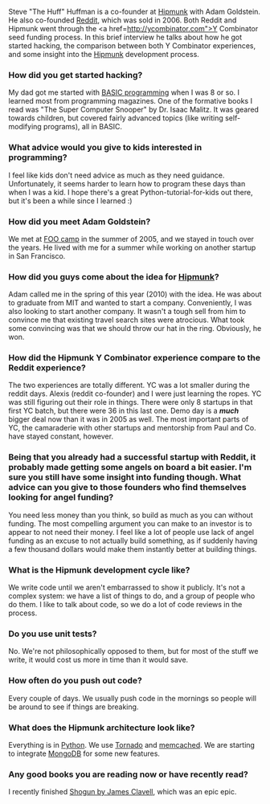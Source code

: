 Steve "The Huff" Huffman is a co-founder at <a href="http://www.hipmunk.com/">Hipmunk</a> with Adam Goldstein. He also co-founded <a href="http://reddit.com">Reddit</a>, which was sold in 2006. Both Reddit and Hipmunk went through the <a href=http://ycombinator.com">Y Combinator</a> seed funding process. In this brief interview he talks about how he got started hacking, the comparison between both Y Combinator experiences, and some insight into the <a href="http://hipmunk.com">Hipmunk</a> development process.

### How did you get started hacking?

My dad got me started with <a href="http://en.wikipedia.org/wiki/BASIC">BASIC programming</a> when I was 8 or so. I learned most from programming magazines. One of the formative books I read was "The Super Computer Snooper" by Dr. Isaac Malitz. It was geared towards children, but covered fairly advanced topics (like writing self-modifying programs), all in BASIC.

### What advice would you give to kids interested in programming?

I feel like kids don't need advice as much as they need guidance. Unfortunately, it seems harder to learn how to program these days than when I was a kid. I hope there's a great Python-tutorial-for-kids out there, but it's been a while since I learned :)

### How did you meet Adam Goldstein?

We met at <a href="http://en.wikipedia.org/wiki/Foo_Camp">FOO camp</a> in the summer of 2005, and we stayed in touch over the years. He lived with me for a summer while working on another startup in San Francisco.

### How did you guys come about the idea for <a href="http://www.hipmunk.com">Hipmunk</a>?

Adam called me in the spring of this year (2010) with the idea. He was about to graduate from MIT and wanted to start a company. Conveniently, I was also looking to start another company. It wasn't a tough sell from him to convince me that existing travel search sites were atrocious. What took some convincing was that we should throw our hat in the ring. Obviously, he won.

### How did the Hipmunk Y Combinator experience compare to the Reddit experience?

The two experiences are totally different. YC was a lot smaller during the reddit days. Alexis (reddit co-founder) and I were just learning the ropes. YC was still figuring out their role in things. There were only 8 startups in that first YC batch, but there were 36 in this last one. Demo day is a <b>*much*</b> bigger deal now than it was in 2005 as well.
The most important parts of YC, the camaraderie with other startups and mentorship from Paul and Co. have stayed constant, however.

### Being that you already had a successful startup with Reddit, it probably made getting some angels on board a bit easier. I'm sure you still have some insight into funding though. What advice can you give to those founders who find themselves looking for angel funding?

You need less money than you think, so build as much as you can without funding. The most compelling argument you can make to an investor is to appear to not need their money. I feel like a lot of people use lack of angel funding as an excuse to not actually build something, as if suddenly having a few thousand dollars would make them instantly better at building things.

### What is the Hipmunk development cycle like?

We write code until we aren't embarrassed to show it publicly. It's not a complex system: we have a list of things to do, and a group of people who do them. I like to talk about code, so we do a lot of code reviews in the process.

### Do you use unit tests?

No. We're not philosophically opposed to them, but for most of the stuff we write, it would cost us more in time than it would save.

### How often do you push out code?

Every couple of days. We usually push code in the mornings so people will be around to see if things are breaking.

### What does the Hipmunk architecture look like?

Everything is in <a href="http://python.org/">Python</a>. We use <a href="http://www.tornadoweb.org/">Tornado</a> and <a href="http://memcached.org/">memcached</a>. We are starting to integrate <a href="http://www.mongodb.org/">MongoDB</a> for some new features.

### Any good books you are reading now or have recently read?

I recently finished <a href="http://en.wikipedia.org/wiki/Sh%C5%8Dgun_(novel)">Shogun by James Clavell</a>, which was an epic epic.
